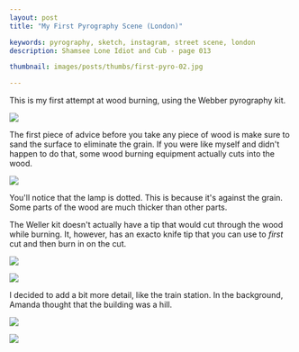 ```yaml
---
layout: post
title: "My First Pyrography Scene (London)"

keywords: pyrography, sketch, instagram, street scene, london
description: Shamsee Lone Idiot and Cub - page 013

thumbnail: images/posts/thumbs/first-pyro-02.jpg

---
```


This is my first attempt at wood burning, using the Webber pyrography kit.

![](https://images-na.ssl-images-amazon.com/images/I/41sRDJAkd9L._AC_SX355_.jpg)

The first piece of advice before you take any piece of wood is make sure to sand the surface to eliminate the grain. If you were like myself and didn't happen to do that, some wood burning equipment actually cuts into the wood.

![](images/posts/thumbs/first-pyro-01.jpg)

You'll notice that the lamp is dotted. This is because it's against the grain. Some parts of the wood are much thicker than other parts.


The Weller kit doesn't actually have a tip that would cut through the wood while burning. It, however, has an exacto knife tip that you can use to *first* cut and then burn in on the cut.

![](/galleria/images/posts/first-pyro-02.jpg)

![](/galleria/images/posts/first-pyro-03.jpg)

I decided to add a bit more detail, like the train station. In the background, Amanda thought that the building was a hill.

![](/galleria/images/posts/first-pyro-04.jpg)

![](/galleria/images/posts/first-pyro-05.jpg)
